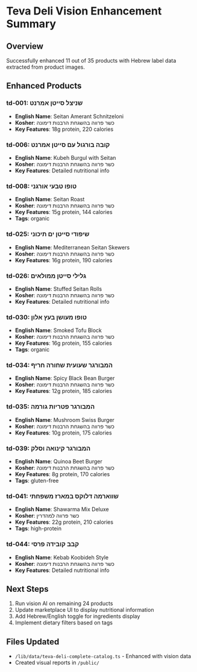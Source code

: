 # Teva Deli Vision Enhancement Summary

## Overview
Successfully enhanced 11 out of 35 products with Hebrew label data extracted from product images.

## Enhanced Products

### td-001: שניצל סייטן אמרנט
- **English Name**: Seitan Amerant Schnitzeloni
- **Kosher**: כשר פרווה בהשגחת הרבנות דימונה
- **Key Features**: 18g protein, 220 calories


### td-006: קובה בורגול עם סייטן אמרנט
- **English Name**: Kubeh Burgul with Seitan
- **Kosher**: כשר פרווה בהשגחת הרבנות דימונה
- **Key Features**: Detailed nutritional info


### td-008: טופו טבעי אורגני
- **English Name**: Seitan Roast
- **Kosher**: כשר פרווה בהשגחת הרבנות דימונה
- **Key Features**: 15g protein, 144 calories
- **Tags**: organic

### td-025: שיפודי סייטן ים תיכוני
- **English Name**: Mediterranean Seitan Skewers
- **Kosher**: כשר פרווה בהשגחת הרבנות דימונה
- **Key Features**: 16g protein, 190 calories


### td-026: גלילי סייטן ממולאים
- **English Name**: Stuffed Seitan Rolls
- **Kosher**: כשר פרווה בהשגחת הרבנות דימונה
- **Key Features**: Detailed nutritional info


### td-030: טופו מעושן בעץ אלון
- **English Name**: Smoked Tofu Block
- **Kosher**: כשר פרווה בהשגחת הרבנות דימונה
- **Key Features**: 16g protein, 155 calories
- **Tags**: organic

### td-034: המבורגר שעועית שחורה חריף
- **English Name**: Spicy Black Bean Burger
- **Kosher**: כשר פרווה בהשגחת הרבנות דימונה
- **Key Features**: 12g protein, 185 calories


### td-035: המבורגר פטריות גורמה
- **English Name**: Mushroom Swiss Burger
- **Kosher**: כשר פרווה בהשגחת הרבנות דימונה
- **Key Features**: 10g protein, 175 calories


### td-039: המבורגר קינואה וסלק
- **English Name**: Quinoa Beet Burger
- **Kosher**: כשר פרווה בהשגחת הרבנות דימונה
- **Key Features**: 8g protein, 170 calories
- **Tags**: gluten-free

### td-041: שווארמה דלוקס במארז משפחתי
- **English Name**: Shawarma Mix Deluxe
- **Kosher**: כשר פרווה למהדרין
- **Key Features**: 22g protein, 210 calories
- **Tags**: high-protein

### td-044: קבב קובידה פרסי
- **English Name**: Kebab Koobideh Style
- **Kosher**: כשר פרווה בהשגחת הרבנות דימונה
- **Key Features**: Detailed nutritional info



## Next Steps
1. Run vision AI on remaining 24 products
2. Update marketplace UI to display nutritional information
3. Add Hebrew/English toggle for ingredients display
4. Implement dietary filters based on tags

## Files Updated
- `/lib/data/teva-deli-complete-catalog.ts` - Enhanced with vision data
- Created visual reports in `/public/`
